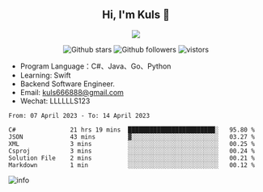 <h2 align="center"> Hi, I'm Kuls 👋 </h2>
<p align="center">
    <p align="center">
        <img src=" https://avatars.githubusercontent.com/u/42165104?s=460&u=5c7fbf0bce7d4b38a15a44676e6f64b529e47598&v=4"/>
    </p>
    <p align="center">
      <img src="https://img.shields.io/github/stars/hellokuls?style=social" alt="Github stars" />
      <img src="https://img.shields.io/github/followers/hellokuls?style=social" alt="Github followers" />
      <img src="https://visitor-badge.glitch.me/badge?page_id=hellokuls.readme" alt="vistors" />
    </p>
</p>

- Program Language：C#、Java、Go、Python
- Learning: Swift
- Backend Software Engineer.
- Email: kuls666888@gmail.com
- Wechat: LLLLLLS123

<!--START_SECTION:waka-->

```text
From: 07 April 2023 - To: 14 April 2023

C#               21 hrs 19 mins  ████████████████████████░   95.80 %
JSON             43 mins         ▓░░░░░░░░░░░░░░░░░░░░░░░░   03.27 %
XML              3 mins          ░░░░░░░░░░░░░░░░░░░░░░░░░   00.25 %
Csproj           3 mins          ░░░░░░░░░░░░░░░░░░░░░░░░░   00.24 %
Solution File    2 mins          ░░░░░░░░░░░░░░░░░░░░░░░░░   00.21 %
Markdown         1 min           ░░░░░░░░░░░░░░░░░░░░░░░░░   00.12 %
```

<!--END_SECTION:waka-->

![info](https://github-readme-stats.vercel.app/api?username=hellokuls&show_icons=true&count_private=true&hide=prs&theme=default_repocard)


